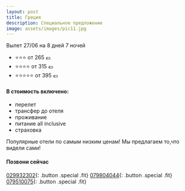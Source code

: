 ```yaml
---
layout: post
title: Греция
description: Специальное предложение
image: assets/images/pic11.jpg
---
```


Вылет 27/06 на 8 дней 7 ночей

- :star::star::star: от 265 :euro:
- :star::star::star::star: от 315 :euro:
- :star::star::star::star::star: от 395 :euro:

#### В стоимость включено:

- перелет
- трансфер до отеля
- проживание
- питание all inclusive
- страховка

Популярные отели по самым низким ценам!
Мы предлагаем то,что видели сами!

#### Позвони сейчас
[029932302](tel:+37329932302){: .button .special .fit}
[079804044](tel:+37379804044){: .button .special .fit}
[079510075](tel:+079510075){: .button .special .fit}
